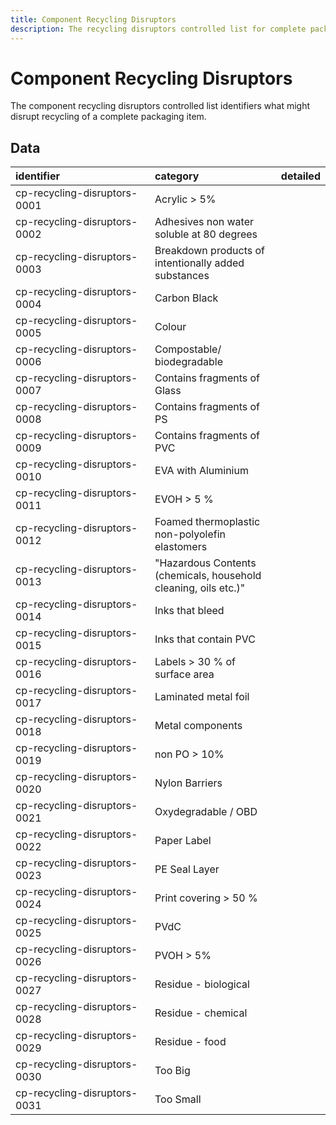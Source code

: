 ```yaml
---
title: Component Recycling Disruptors
description: The recycling disruptors controlled list for complete packaging.
---
```


# Component Recycling Disruptors

The component recycling disruptors controlled list identifiers what might disrupt recycling of a complete packaging item.

## Data
|<div style="width:200px">identifier</div>|category|detailed|
|:-|:-|:-|
|cp-recycling-disruptors-0001|Acrylic > 5%||
|cp-recycling-disruptors-0002|Adhesives non water soluble at 80 degrees||
|cp-recycling-disruptors-0003|Breakdown products of intentionally added substances||
|cp-recycling-disruptors-0004|Carbon Black||
|cp-recycling-disruptors-0005|Colour||
|cp-recycling-disruptors-0006|Compostable/ biodegradable||
|cp-recycling-disruptors-0007|Contains fragments of Glass||
|cp-recycling-disruptors-0008|Contains fragments of PS||
|cp-recycling-disruptors-0009|Contains fragments of PVC||
|cp-recycling-disruptors-0010|EVA with Aluminium||
|cp-recycling-disruptors-0011|EVOH > 5 %||
|cp-recycling-disruptors-0012|Foamed thermoplastic non-polyolefin elastomers||
|cp-recycling-disruptors-0013|"Hazardous Contents (chemicals, household cleaning, oils etc.)"||
|cp-recycling-disruptors-0014|Inks that bleed||
|cp-recycling-disruptors-0015|Inks that contain PVC||
|cp-recycling-disruptors-0016|Labels > 30 % of surface area||
|cp-recycling-disruptors-0017|Laminated metal foil||
|cp-recycling-disruptors-0018|Metal components||
|cp-recycling-disruptors-0019|non PO > 10%||
|cp-recycling-disruptors-0020|Nylon Barriers||
|cp-recycling-disruptors-0021|Oxydegradable / OBD||
|cp-recycling-disruptors-0022|Paper Label||
|cp-recycling-disruptors-0023|PE Seal Layer||
|cp-recycling-disruptors-0024|Print covering > 50 %||
|cp-recycling-disruptors-0025|PVdC||
|cp-recycling-disruptors-0026|PVOH > 5%||
|cp-recycling-disruptors-0027|Residue - biological||
|cp-recycling-disruptors-0028|Residue - chemical||
|cp-recycling-disruptors-0029|Residue - food||
|cp-recycling-disruptors-0030|Too Big||
|cp-recycling-disruptors-0031|Too Small||
